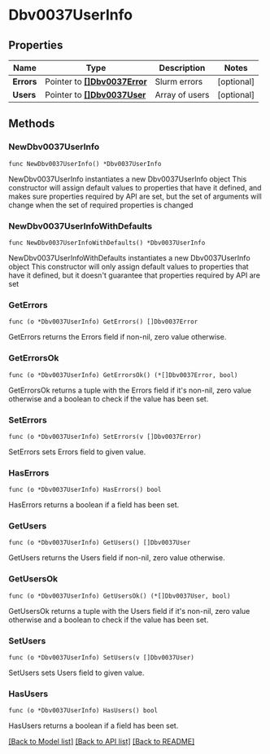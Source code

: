# Dbv0037UserInfo

## Properties

Name | Type | Description | Notes
------------ | ------------- | ------------- | -------------
**Errors** | Pointer to [**[]Dbv0037Error**](Dbv0037Error.md) | Slurm errors | [optional] 
**Users** | Pointer to [**[]Dbv0037User**](Dbv0037User.md) | Array of users | [optional] 

## Methods

### NewDbv0037UserInfo

`func NewDbv0037UserInfo() *Dbv0037UserInfo`

NewDbv0037UserInfo instantiates a new Dbv0037UserInfo object
This constructor will assign default values to properties that have it defined,
and makes sure properties required by API are set, but the set of arguments
will change when the set of required properties is changed

### NewDbv0037UserInfoWithDefaults

`func NewDbv0037UserInfoWithDefaults() *Dbv0037UserInfo`

NewDbv0037UserInfoWithDefaults instantiates a new Dbv0037UserInfo object
This constructor will only assign default values to properties that have it defined,
but it doesn't guarantee that properties required by API are set

### GetErrors

`func (o *Dbv0037UserInfo) GetErrors() []Dbv0037Error`

GetErrors returns the Errors field if non-nil, zero value otherwise.

### GetErrorsOk

`func (o *Dbv0037UserInfo) GetErrorsOk() (*[]Dbv0037Error, bool)`

GetErrorsOk returns a tuple with the Errors field if it's non-nil, zero value otherwise
and a boolean to check if the value has been set.

### SetErrors

`func (o *Dbv0037UserInfo) SetErrors(v []Dbv0037Error)`

SetErrors sets Errors field to given value.

### HasErrors

`func (o *Dbv0037UserInfo) HasErrors() bool`

HasErrors returns a boolean if a field has been set.

### GetUsers

`func (o *Dbv0037UserInfo) GetUsers() []Dbv0037User`

GetUsers returns the Users field if non-nil, zero value otherwise.

### GetUsersOk

`func (o *Dbv0037UserInfo) GetUsersOk() (*[]Dbv0037User, bool)`

GetUsersOk returns a tuple with the Users field if it's non-nil, zero value otherwise
and a boolean to check if the value has been set.

### SetUsers

`func (o *Dbv0037UserInfo) SetUsers(v []Dbv0037User)`

SetUsers sets Users field to given value.

### HasUsers

`func (o *Dbv0037UserInfo) HasUsers() bool`

HasUsers returns a boolean if a field has been set.


[[Back to Model list]](../README.md#documentation-for-models) [[Back to API list]](../README.md#documentation-for-api-endpoints) [[Back to README]](../README.md)


